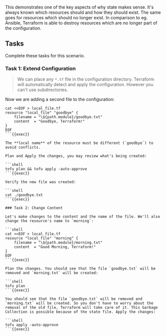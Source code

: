 This demonstrates one of the key aspects of why state makes sense. It's always known which resources should and how they should exist. The same goes for resources which should no longer exist. In comparison to eg. Ansible, Terraform is able to destroy resources which are no longer part of the configuration.

## Tasks

Complete these tasks for this scenario.

### Task 1: Extend Configuration

> We can place any `*.tf` file in the configuration directory. Terraform will automatically detect and apply the configuration. However you can't use subdirectories.

Now we are adding a second file to the configuration:
   
```shell
cat <<EOF > local_file.tf
resource "local_file" "goodbye" {
    filename = "\${path.module}/goodbye.txt"
    content  = "Goodbye, Terraform!"
}
EOF
```{{exec}}

The **local name** of the resource must be different (`goodbye`) to avoid conflicts.

Plan and Apply the changes, you may review what's being created:

```shell
tofu plan && tofu apply -auto-approve
```{{exec}}

Verify the new file was created:

```shell
cat ./goodbye.txt
```{{exec}}

### Task 2: Change Content

Let's make changes to the content and the name of the file. We'll also change the resource's name to `morning`:

```shell
cat <<EOF > local_file.tf
resource "local_file" "morning" {
    filename = "\${path.module}/morning.txt"
    content  = "Good Morning, Terraform!"
}
EOF
```{{exec}}

Plan the changes. You should see that the file `goodbye.txt` will be removed and `morning.txt` will be created:

```shell
tofu plan
```{{exec}}

You should see that the file `goodbye.txt` will be removed and `morning.txt` will be created. So you don't have to worry about the removal of the old file, Terraform will take care of it. This Garbage Collection is possible because of the state file. Apply the changes:

```shell
tofu apply -auto-approve
```{{exec}}